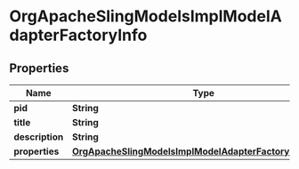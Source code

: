 

# OrgApacheSlingModelsImplModelAdapterFactoryInfo

## Properties

Name | Type | Description | Notes
------------ | ------------- | ------------- | -------------
**pid** | **String** |  |  [optional]
**title** | **String** |  |  [optional]
**description** | **String** |  |  [optional]
**properties** | [**OrgApacheSlingModelsImplModelAdapterFactoryProperties**](OrgApacheSlingModelsImplModelAdapterFactoryProperties.md) |  |  [optional]



